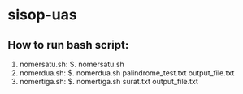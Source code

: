 # sisop-uas

## How to run bash script:
1. nomersatu.sh: $. nomersatu.sh  
2. nomerdua.sh: $. nomerdua.sh palindrome_test.txt output_file.txt
3. nomertiga.sh: $. nomertiga.sh surat.txt output_file.txt
